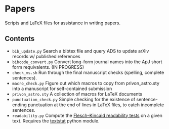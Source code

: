 # Papers

Scripts and LaTeX files for assistance in writing papers.

## Contents

* `bib_update.py`	Search a bibtex file and query ADS to update arXiv records w/ published references
* `bibcode_convert.py` Convert long-form journal names into the ApJ short form requivalents. (IN PROGRESS)
* `check_ms.sh` Run through the final manuscript checks (spelling, complete sentences).
* `macro_check.py` Figure out which macros to copy from privon_astro.sty into a manuscript for self-contained submission
* `privon_astro.sty` A collection of macros for LaTeX documents
* `punctuation_check.py` Simple checking for the existence of sentence-ending punctuation at the end of lines in LaTeX files, to catch incomplete sentences.
* `readability.py` Compute the [Flesch–Kincaid readability tests](https://en.wikipedia.org/wiki/Flesch%E2%80%93Kincaid_readability_tests) on a given text. Requires the [textstat](https://pypi.python.org/pypi/textstat) python module.
